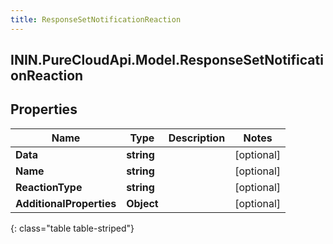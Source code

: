 ```yaml
---
title: ResponseSetNotificationReaction
---
```

## ININ.PureCloudApi.Model.ResponseSetNotificationReaction

## Properties

|Name | Type | Description | Notes|
|------------ | ------------- | ------------- | -------------|
| **Data** | **string** |  | [optional] |
| **Name** | **string** |  | [optional] |
| **ReactionType** | **string** |  | [optional] |
| **AdditionalProperties** | **Object** |  | [optional] |
{: class="table table-striped"}


